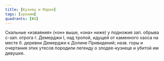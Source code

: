 ```yaml
---
title: [Кузнец и Мария]
tags: [ороним]
quadrants: [Ж4]
---
```


Скальные «изваяния» («он» выше, «она» ниже) у подножия зап. обрыва с-зап. отрога
г. Демерджи I, над тропой, идущей от каменного хаоса на месте б. деревни
Демерджи к Долине Привидений; назв. горы и очертания этих утесов породили
легенду о злодее-кузнеце и убитой им девушке.
